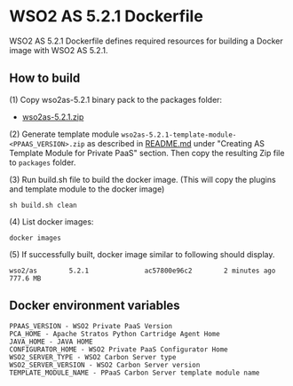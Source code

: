 # WSO2 AS 5.2.1 Dockerfile

WSO2 AS 5.2.1 Dockerfile defines required resources for building a Docker image with WSO2 AS 5.2.1.

## How to build

(1) Copy wso2as-5.2.1 binary pack to the packages folder:

* [wso2as-5.2.1.zip](http://wso2.com/products/application-server/)

(2) Generate template module `wso2as-5.2.1-template-module-<PPAAS_VERSION>.zip` as described in [README.md](https://github.com/wso2/private-paas-cartridges/blob/master/wso2as/5.2.1/template-module/README.md) under "Creating AS Template Module for Private PaaS" section. Then copy the resulting Zip file to `packages` folder.


(3) Run build.sh file to build the docker image. (This will copy the plugins and template module to the docker image)
```
sh build.sh clean
```

(4) List docker images:
```
docker images
```
(5) If successfully built, docker image similar to following should display.
```
wso2/as        5.2.1              ac57800e96c2        2 minutes ago         777.6 MB
```
## Docker environment variables
```
PPAAS_VERSION - WSO2 Private PaaS Version
PCA_HOME - Apache Stratos Python Cartridge Agent Home
JAVA_HOME - JAVA HOME
CONFIGURATOR_HOME - WSO2 Private PaaS Configurator Home
WSO2_SERVER_TYPE - WSO2 Carbon Server type
WSO2_SERVER_VERSION - WSO2 Carbon Server version
TEMPLATE_MODULE_NAME - PPaaS Carbon Server template module name
```
